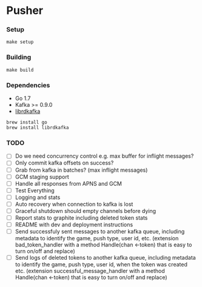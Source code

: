 Pusher
======

### Setup

```
make setup
```

### Building

```
make build
```

### Dependencies
* Go 1.7
* Kafka >= 0.9.0
* [librdkafka](https://github.com/edenhill/librdkafka)

```
brew install go
brew install librdkafka
```

### TODO

- [ ] Do we need concurrency control e.g. max buffer for inflight messages?
- [ ] Only commit kafka offsets on success?
- [ ] Grab from kafka in batches? (max inflight messages)
- [ ] GCM staging support
- [ ] Handle all responses from APNS and GCM
- [ ] Test Everything
- [ ] Logging and stats
- [ ] Auto recovery when connection to kafka is lost
- [ ] Graceful shutdown should empty channels before dying
- [ ] Report stats to graphite including deleted token stats
- [ ] README with dev and deployment instructions
- [ ] Send successfuly sent messages to another kafka queue, including metadata to identify the game, push type, user id, etc. (extension bad_token_handler with a method Handle(chan <-token) that is easy to turn on/off and replace)
- [ ] Send logs of deleted tokens to another kafka queue, including metadata to identify the game, push type, user id, when the token was created etc. (extension successful_message_handler with a method Handle(chan <-token) that is easy to turn on/off and replace)

